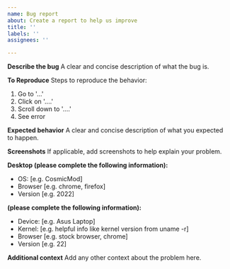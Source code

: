 ```yaml
---
name: Bug report
about: Create a report to help us improve
title: ''
labels: ''
assignees: ''

---
```


**Describe the bug**
A clear and concise description of what the bug is.

**To Reproduce**
Steps to reproduce the behavior:
1. Go to '...'
2. Click on '....'
3. Scroll down to '....'
4. See error

**Expected behavior**
A clear and concise description of what you expected to happen.

**Screenshots**
If applicable, add screenshots to help explain your problem.

**Desktop (please complete the following information):**
 - OS: [e.g. CosmicMod]
 - Browser [e.g. chrome, firefox]
 - Version [e.g. 2022]

**(please complete the following information):**
 - Device: [e.g. Asus Laptop]
 - Kernel: [e.g. helpful info like kernel version from uname -r]
 - Browser [e.g. stock browser, chrome]
 - Version [e.g. 22]


**Additional context**
Add any other context about the problem here.
